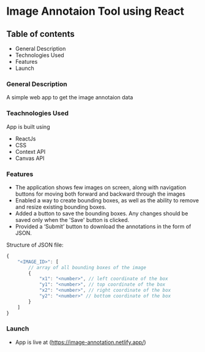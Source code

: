 # Image Annotaion Tool using React

## Table of contents

- General Description
- Technologies Used
- Features
- Launch

### General Description

A simple web app to get the image annotaion data

### Teachnologies Used

App is built using

- ReactJs
- CSS
- Context API
- Canvas API

### Features

- The application shows few images on screen, along with navigation buttons for moving both forward and backward through the images
- Enabled a way to create bounding boxes, as well as the ability to remove and resize existing bounding boxes.
- Added a button to save the bounding boxes. Any changes should be saved only when the 'Save' button is clicked.
- Provided a ‘Submit’ button to download the annotations in the form of JSON.

Structure of JSON file:

```Javascript
{
    "<IMAGE_ID>": [
        // array of all bounding boxes of the image
        {
            "x1": "<number>", // left coordinate of the box
            "y1": "<number>", // top coordinate of the box
            "x2": "<number>", // right coordinate of the box
            "y2": "<number>" // bottom coordinate of the box
        }
    ]
}
```

### Launch

- App is live at (https://image-annotation.netlify.app/)
